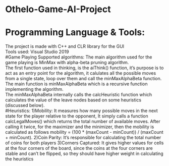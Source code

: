 # Othelo-Game-AI-Project
# Programming Language & Tools:
The project is made with C++ and CLR library for the GUI\
Tools used: Visual Studio 2019\
#Game Playing Supported algorithms:
The main algorithm used for the game playing is MinMax with alpha-beta pruning algorithm.\
The first function used in thinking, is the aiThink() function, it’s purpose is to act as
an entry point for the algorithm, it calulates all the possible moves from a single state, loop over them and call the minMaxAlphaBeta function.\
The main function is minMaxAlphaBeta which is a recursive function implementing the algorithm.\
The minMaxAlphaBeta internally calls the calcHeuristic function which calculates the value of the leave nodes based on some heuristics (discussed below).\
#Heuristics:
1)Mobility:
It measures how many possible moves in the next state for the player relative
to the opponent, It simply calls a function calcLegalMoves() which returns the
total number of available moves. After calling it twice, for the maximizer and
the minimizer, then the mobility is calculated as follows
mobility = (100 * (maxCount - minCount)) / (maxCount + minCount).
2)Coin Parity:
It’s responsible for calculating the total number of coins for both players
3)Corners Captured:
It gives higher values for cells at the four corners of the board, since the coins
at the four corners are stable and can’t be flipped, so they should have higher
weight in calculating the heuristics
